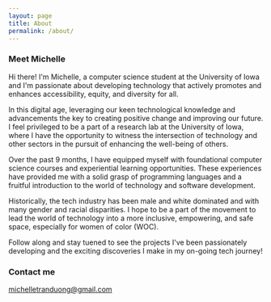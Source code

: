 ```yaml
---
layout: page
title: About
permalink: /about/
---
```


### Meet Michelle

Hi there! I'm Michelle, a computer science student at the University of Iowa and I'm passionate about developing technology that actively promotes and enhances accessibility, equity, and diversity for all. 

In this digital age, leveraging our keen technological knowledge and advancements the key to creating positive change and improving our future. I feel privileged to be a part of a research lab at the University of Iowa, where I have the opportunity to witness the intersection of technology and other sectors in the pursuit of enhancing the well-being of others. 

Over the past 9 months, I have equipped myself with foundational computer science courses and experiential learning opportunities. These experiences have provided me with a solid grasp of programming languages and a fruitful introduction to the world of technology and software development. 

Historically, the tech industry has been male and white dominated and with many gender and racial disparities. I hope to be a part of the movement to lead the world of technology into a more inclusive, empowering, and safe space, especially for women of color (WOC).

Follow along and stay tuened to see the projects I've been passionately developing and the exciting discoveries I make in my on-going tech journey!

### Contact me

[michelletranduong@gmail.com](mailto:michelle-tran-duong@uiowa.edu)